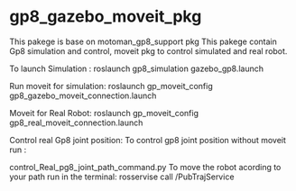 # gp8_gazebo_moveit_pkg
This pakege is base on motoman_gp8_support pkg
This pakege contain Gp8 simulation and control, moveit pkg to control simulated and real robot.


To launch Simulation :
roslaunch gp8_simulation gazebo_gp8.launch

Run moveit for simulation:
roslaunch gp_moveit_config gp8_gazebo_moveit_connection.launch

Moveit for Real Robot:
roslaunch gp_moveit_config gp8_real_moveit_connection.launch

Control real Gp8 joint position:
To control gp8 joint position without moveit run :

control_Real_pg8_joint_path_command.py 
To move the robot acording to your path run in the terminal:
rosservise call /PubTrajService
